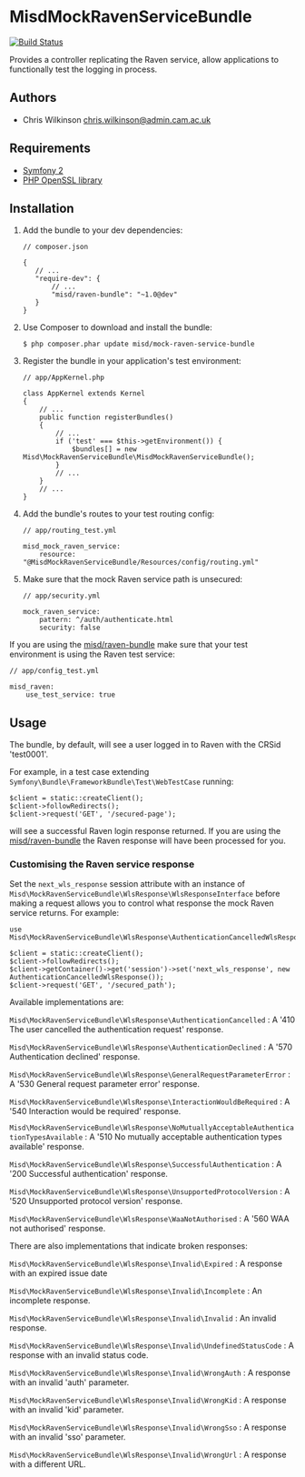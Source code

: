 MisdMockRavenServiceBundle
===============

[![Build Status](https://travis-ci.org/misd-service-development/mock-raven-service-bundle.png?branch=master)](http://travis-ci.org/misd-service-development/mock-raven-service-bundle)

Provides a controller replicating the Raven service, allow applications to functionally test the logging in process.

Authors
-------

* Chris Wilkinson <chris.wilkinson@admin.cam.ac.uk>

Requirements
------------

* [Symfony 2](http://symfony.com/)
* [PHP OpenSSL library](http://www.php.net/manual/en/book.openssl.php)

Installation
------------

 1. Add the bundle to your dev dependencies:

        // composer.json

        {
           // ...
           "require-dev": {
               // ...
               "misd/raven-bundle": "~1.0@dev"
           }
        }

 2. Use Composer to download and install the bundle:

        $ php composer.phar update misd/mock-raven-service-bundle

 3. Register the bundle in your application's test environment:

        // app/AppKernel.php

        class AppKernel extends Kernel
        {
            // ...
            public function registerBundles()
            {
                // ...
                if ('test' === $this->getEnvironment()) {
                    $bundles[] = new Misd\MockRavenServiceBundle\MisdMockRavenServiceBundle();
                }
                // ...
            }
            // ...
        }

 4. Add the bundle's routes to your test routing config:

        // app/routing_test.yml

        misd_mock_raven_service:
            resource: "@MisdMockRavenServiceBundle/Resources/config/routing.yml"

 5. Make sure that the mock Raven service path is unsecured:

        // app/security.yml

        mock_raven_service:
            pattern: ^/auth/authenticate.html
            security: false

If you are using the [misd/raven-bundle](https://github.com/misd-service-development/raven-bundle) make sure that your test environment is using the Raven test service:

    // app/config_test.yml

    misd_raven:
        use_test_service: true

Usage
-----

The bundle, by default, will see a user logged in to Raven with the CRSid 'test0001'.

For example, in a test case extending `Symfony\Bundle\FrameworkBundle\Test\WebTestCase` running:

    $client = static::createClient();
    $client->followRedirects();
    $client->request('GET', '/secured-page');

will see a successful Raven login response returned. If you are using the [misd/raven-bundle](https://github.com/misd-service-development/raven-bundle) the Raven response will have been processed for you.

### Customising the Raven service response

Set the `next_wls_response` session attribute with an instance of `Misd\MockRavenServiceBundle\WlsResponse\WlsResponseInterface` before making a request allows you to control what response the mock Raven service returns. For example:

    use Misd\MockRavenServiceBundle\WlsResponse\AuthenticationCancelledWlsResponse;

    $client = static::createClient();
    $client->followRedirects();
    $client->getContainer()->get('session')->set('next_wls_response', new AuthenticationCancelledWlsResponse());
    $client->request('GET', '/secured_path');

Available implementations are:

`Misd\MockRavenServiceBundle\WlsResponse\AuthenticationCancelled`
:   A '410 The user cancelled the authentication request' response.

`Misd\MockRavenServiceBundle\WlsResponse\AuthenticationDeclined`
:   A '570 Authentication declined' response.

`Misd\MockRavenServiceBundle\WlsResponse\GeneralRequestParameterError`
:   A '530 General request parameter error' response.

`Misd\MockRavenServiceBundle\WlsResponse\InteractionWouldBeRequired`
:   A '540 Interaction would be required' response.

`Misd\MockRavenServiceBundle\WlsResponse\NoMutuallyAcceptableAuthenticationTypesAvailable`
:   A '510 No mutually acceptable authentication types available' response.

`Misd\MockRavenServiceBundle\WlsResponse\SuccessfulAuthentication`
:   A '200 Successful authentication' response.

`Misd\MockRavenServiceBundle\WlsResponse\UnsupportedProtocolVersion`
:   A '520 Unsupported protocol version' response.

`Misd\MockRavenServiceBundle\WlsResponse\WaaNotAuthorised`
:   A '560 WAA not authorised' response.

There are also implementations that indicate broken responses:

`Misd\MockRavenServiceBundle\WlsResponse\Invalid\Expired`
:   A response with an expired issue date

`Misd\MockRavenServiceBundle\WlsResponse\Invalid\Incomplete`
:   An incomplete response.

`Misd\MockRavenServiceBundle\WlsResponse\Invalid\Invalid`
:   An invalid response.

`Misd\MockRavenServiceBundle\WlsResponse\Invalid\UndefinedStatusCode`
:   A response with an invalid status code.

`Misd\MockRavenServiceBundle\WlsResponse\Invalid\WrongAuth`
:   A response with an invalid 'auth' parameter.

`Misd\MockRavenServiceBundle\WlsResponse\Invalid\WrongKid`
:   A response with an invalid 'kid' parameter.

`Misd\MockRavenServiceBundle\WlsResponse\Invalid\WrongSso`
:   A response with an invalid 'sso' parameter.

`Misd\MockRavenServiceBundle\WlsResponse\Invalid\WrongUrl`
:   A response with a different URL.
